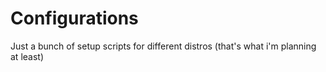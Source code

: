 # Configurations

Just a bunch of setup scripts for different distros (that's what i'm planning at least)
